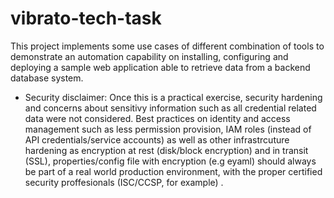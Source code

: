 # vibrato-tech-task
This project implements some use cases of different combination of tools to demonstrate an automation capability on installing, configuring and deploying a sample web application able to retrieve data from a backend database system.

* Security disclaimer:
Once this is a practical exercise, security hardening and concerns about sensitivy information such as all credential related data were not considered. Best practices on identity and access management such as less permission provision, IAM roles (instead of API credentials/service accounts) as well as other infrastrcuture hardening as encryption at rest (disk/block encryption) and in transit (SSL), properties/config file with encryption (e.g eyaml) should always be part of a real world production environment, with the proper certified security proffesionals (ISC/CCSP, for example) .
